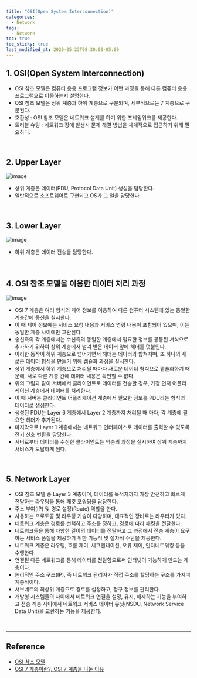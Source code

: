 ```yaml
---
title: "OSI(Open System Interconnection)"
categories:
  - Network
tags:
  - Network
toc: true
toc_sticky: true
last_modified_at: 2020-05-23T08:30:00-05:00
---
```


## 1. OSI(Open System Interconnection)

* OSI 참조 모델은 컴퓨터 응용 프로그램 정보가 어떤 과정을 통해 다른 컴퓨터 응용 프로그램으로 이동하는지 설명한다.
* OSI 참조 모델은 상위 계층과 하위 계층으로 구분되며, 세부적으로는 7 계층으로 구분된다.
* 호환성 : OSI 참조 모델은 네트워크 설계를 하기 위한 프레임워크를 제공한다.
* 트러블 슈팅 : 네트워크 장애 발생시 문제 해결 방법을 체계적으로 접근하기 위해 필요하다.

<br>

## 2. Upper Layer

![image](https://user-images.githubusercontent.com/56240505/77377463-7dc8ab80-6db6-11ea-8550-52d27e35c67b.png)

* 상위 계층은 데이터(PDU, Protocol Data Unit) 생성을 담당한다.
* 일반적으로 소프트웨어로 구현되고 OS가 그 일을 담당한다.

<br>

## 3. Lower Layer

![image](https://user-images.githubusercontent.com/56240505/77377485-891bd700-6db6-11ea-87dd-d00a53a66b2d.png)

* 하위 계층은 데이터 전송을 담당한다.

<br>

## 4. OSI 참조 모델을 이용한 데이터 처리 과정

![image](https://user-images.githubusercontent.com/56240505/77377613-f4fe3f80-6db6-11ea-9f28-005c16fea928.png)

* OSI 7 계층은 여러 형식의 제어 정보를 이용하여 다른 컴퓨터 시스템에 있는 동일한 계층간에 통신을 실시한다.
* 이 때 제어 정보에는 서비스 요청 내용과 서비스 명령 내용이 포함되어 있으며, 이는 동일한 계층 사이에만 교환된다.
* 송신측의 각 계층에서는 수신측의 동일한 계층에서 필요한 정보를 공통된 서식으로 추가하기 위하여 상위 계층에서 넘겨 받은 데이터 앞에 헤더를 덧붙인다.
* 이러한 동작이 하위 계층으로 넘어가면서 헤더는 데이터와 합쳐지며, 또 하나의 새로운 데이터 형식을 만들기 위해 캡슐화 과정을 실시한다.
* 상위 계층에서 하위 계층으로 처리될 때마다 새로운 데이터 형식으로 캡슐화하기 때문에, 서로 다른 계층 간에 데이터 내용은 확인할 수 없다.
* 위의 그림과 같이 서버에서 클라이언트로 데이터를 전송할 경우, 가장 먼저 어플리케이션 계층에서 데이터를 처리한다.
* 이 때 서버는 클라이언트 어플리케이션 계층에서 필요한 정보를 PDU라는 형식의 데이터로 생성한다.
* 생성된 PDU는 Layer 6 계층에서 Layer 2 계층까지 처리될 때 마다, 각 계층에 필요한 헤더가 추가된다.
* 마지막으로 Layer 1 계층에서는 네트워크 인터페이스로 데이터를 출력할 수 있도록 전기 신호 변환을 담당한다.
* 서버로부터 데이터를 수신한 클라이언트는 역순의 과정을 실시하여 상위 계층까지 서비스가 도달하게 된다.

<br>

## 5. Network Layer

* OSI 참조 모델 중 Layer 3 계층이며, 데이터를 목적지까지 가장 안전하고 빠르게 전달하는 라우팅을 통해 패킷 포워딩을 담당한다.
* 주소 부여(IP) 및 경로 설정(Route) 역할을 한다.
* 사용하는 프로토콜 및 라우팅 기술이 다양하며, 대표적인 장비로는 라우터가 있다.
* 네트워크 계층은 경로를 선택하고 주소를 정하고, 경로에 따라 패킷을 전달한다.
* 네트워크들을 통해 다양한 길이의 데이터를 전달하고 그 과정에서 전송 계층이 요구하는 서비스 품질을 제공하기 위한 기능적 및 절차적 수단을 제공한다.
* 네트워크 계층은 라우팅, 흐름 제어, 세그멘테이션, 오류 제어, 인터네트워킹 등을 수행한다.
* 연결된 다른 네트워크를 통해 데이터를 전달함으로써 인터넷이 가능하게 만드는 계층이다.
* 논리적인 주소 구조(IP), 즉 네트워크 관리자가 직접 주소를 할당하는 구조를 가지며 계층적이다.
* 서브네트의 최상위 계층으로 경로를 설정하고, 청구 정보를 관리한다.
* 개방형 시스템들의 사이에서 네트워크 연결을 설정, 유지, 해제하는 기능을 부여하고 전송 계층 사이에서 네트워크 서비스 데이터 유닛(NSDU, Network Service Data Unit)을 교환하는 기능을 제공한다.

<br>

---

## Reference

* [OSI 참조 모델](https://m.blog.naver.com/hatesunny/220789832663)
* [OSI 7 계층이란?, OSI 7 계층을 나눈 이유](https://shlee0882.tistory.com/110)
